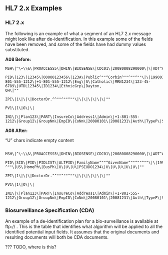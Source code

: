 ## HL7 2.x Examples

### HL7 2.x

The following is an example of what a segment of an HL7 2.x message might look like after de-identification. In this example some of the fields have been removed, and some of the fields have had dummy values substituted.

**A08 Before:**

```hl7
MSH\|^\~\\&\|PROACCESS5\|DHIN\|BIOSENSE\|CDC01\|20080808290000\|\|ADT^A08\|1437549872\|P\|2.5\|\|

PID\|123\|12345\|00000123456\|123A\|Public^""^Corbin^""^""^""\|\|19900123\|M\|\|I\|Somestreet^1^Nieuwegein^^84063^""\|US\|+1-801-555-1212\|+1-801-555-1212\|Eng\|S\|Catholic\|MRN1234\|123-45-6789\|UTDL12345\|ID1234\|EthnicGrp\|Dayton,
OH\|""

ZPI\|1\|\|\|DoctorDr.^^""^""^""\|\|\|\|\|\|\|""

PV1\|1\|O\|\|

IN1\|\|Plan123\|PART\|InsureCo\|Address1\|Admin\|+1-801-555-1212\|Group12\|GroupNm\|EmpID\|CoNm\|20080101\|20081231\|Auth\|TypeP\|Spencer^Royce\|Son\|19990101\|Addr\|AOB\|COB\|\|\|\|\|\|\|\|\|\|\|\|\|\|\|""

```

**A08 After:**

“U” chars indicate empty content

```hl7

MSH\|^\~\\&\|PROACCESS5\|DHIN\|BIOSENSE\|CDC01\|20080808290000\|\|ADT^A08\|111122223333\|P\|2.5\|\|

PID\|SID\|PID\|PIDLIST\|ALTPID\|FamilyName^""^GivenName^""^""^""\|\|19900113\|U\|Alias\|U\|""^""^""^^840??^""\|US\|HomePh\|BusPh\|U\|U\|U\|PSEUDO1234\|U\|U\|U\|U\|U\|""

ZPI\|1\|\|\|DoctorDr.^^""^""^""\|\|\|\|\|\|\|""

PV1\|1\|O\|\|

IN1\|\|Plan123\|PART\|InsureCo\|Address1\|Admin\|+1-801-555-1212\|Group12\|GroupNm\|EmpID\|CoNm\|20080101\|20081231\|Auth\|TypeP\|Spencer^Royce\|Son\|19990101\|Addr\|AOB\|COB\|\|\|\|\|\|\|\|\|\|\|\|\|\|\|""

```

### Biosurveillance Specification (CDA)

An example of a de-identification plan for a bio-surveillance is available at ftp:// . This is the table that identifies what algorithm will be applied to all the identified potential input fields. It assumes that the original documents and resulting documents will both be CDA documents.  

??? TODO, where is this? 

